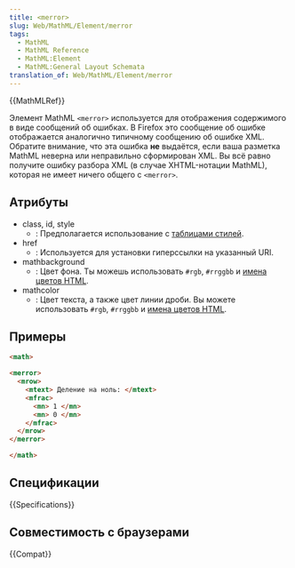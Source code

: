 ```yaml
---
title: <merror>
slug: Web/MathML/Element/merror
tags:
  - MathML
  - MathML Reference
  - MathML:Element
  - MathML:General Layout Schemata
translation_of: Web/MathML/Element/merror
---
```


{{MathMLRef}}

Элемент MathML `<merror>` используется для отображения содержимого в виде сообщений об ошибках. В Firefox это сообщение об ошибке отображается аналогично типичному сообщению об ошибке XML. Обратите внимание, что эта ошибка **не** выдаётся, если ваша разметка MathML неверна или неправильно сформирован XML. Вы всё равно получите ошибку разбора XML (в случае XHTML-нотации MathML), которая не имеет ничего общего с `<merror>`.

## Атрибуты

- class, id, style
  - : Предполагается использование с [таблицами стилей](/ru/docs/CSS).
- href
  - : Используется для установки гиперссылки на указанный URI.
- mathbackground
  - : Цвет фона. Ты можешь использовать `#rgb`, `#rrggbb` и [имена цветов HTML](/ru/docs/CSS/color_value#Color_Keywords).
- mathcolor
  - : Цвет текста, а также цвет линии дроби. Вы можете использовать `#rgb`, `#rrggbb` и [имена цветов HTML](/ru/docs/CSS/color_value#Color_Keywords).

## Примеры

```html
<math>

<merror>
  <mrow>
    <mtext> Деление на ноль: </mtext>
    <mfrac>
      <mn> 1 </mn>
      <mn> 0 </mn>
    </mfrac>
  </mrow>
</merror>

</math>
```

## Спецификации

{{Specifications}}

## Совместимость с браузерами

{{Compat}}
